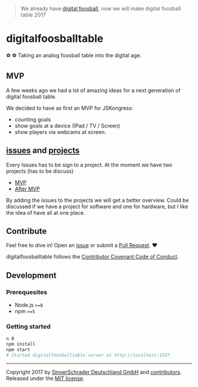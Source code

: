 > We already have [digital foosball](https://github.com/sinnerschrader/digitalfoosball), now we will make digital foosball table 2017
# digitalfoosballtable 
⚽ ⚽ Taking an analog foosball table into the digital age.

## MVP

A few weeks ago we had a lot of amazing ideas for a next generation of digital foosball table.

We decided to have as first an MVP for JSKongress:

* counting goals
* show goals at a device (IPad / TV / Screen)
* show players via webcams at screen.

## [issues](https://github.com/sinnerschrader/digitalfoosballtable/issues) and [projects](https://github.com/sinnerschrader/digitalfoosballtable/projects) ##
Every Issues has to be sign to a project. At the moment we have two projects (has to be discuss)
* [MVP](https://github.com/sinnerschrader/digitalfoosballtable/projects/1)
* [After MVP](https://github.com/sinnerschrader/digitalfoosballtable/projects/2)

By adding the issues to the projects we will get a better overview.
Could be discussed if we have a project for software and one for hardware,
but I like the idea of have all at one place.


## Contribute 
Feel free to dive in! Open an
[issue](https://github.com/sinnerschrader/digitalfoosballtable/issues/new) or
submit a [Pull Request](https://github.com/sinnerschrader/digitalfoosballtable/compare). ❤️

digitalfoosballtable follows the [Contributor Covenant Code of Conduct](https://github.com/sinnerschrader/digitalfoosballtable/blob/master/Code_of_Conduct.md).

## Development

### Prerequesites

* Node.js `>=8`
* npm `>=5`

### Getting started

```sh
n 8
npm install
npm start
# Started digitalfoosballtable server at http://localhost:1337
```

---------------

Copyright 2017 by [SinnerSchrader Deutschland GmbH](https://github.com/sinnerschrader/) and [contributors](https://github.com/sinnerschrader/digitalfoosballtable/graphs/contributors).
Released under the [MIT license](/blob/master/LICENSE).
